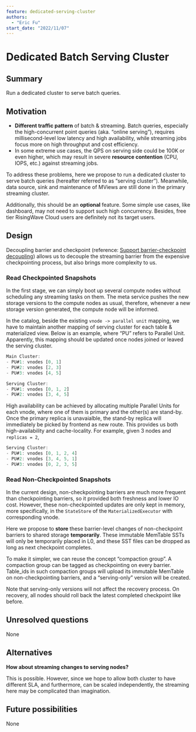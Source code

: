 ```yaml
---
feature: dedicated-serving-cluster
authors:
  - "Eric Fu"
start_date: "2022/11/07"
---
```


# Dedicated Batch Serving Cluster

## Summary

Run a dedicated cluster to serve batch queries.

## Motivation

- **Different traffic pattern** of batch & streaming. Batch queries, especially the high-concurrent point queries (aka. “online serving”), requires millisecond-level low latency and high availability, while streaming jobs focus more on high throughput and cost efficiency.
- In some extreme use cases, the QPS on serving side could be 100K or even higher, which may result in severe **resource contention** (CPU, IOPS, etc.) against streaming jobs.

To address these problems, here we propose to run a dedicated cluster to serve batch queries (hereafter referred to as “serving cluster”). Meanwhile, data source, sink and maintenance of MViews are still done in the primary streaming cluster.

Additionally, this should be an **optional** feature. Some simple use cases, like dashboard, may not need to support such high concurrency. Besides, free tier RisingWave Cloud users are definitely not its target users.  

## Design

Decoupling barrier and checkpoint (reference: [Support barrier-checkpoint decoupling](https://singularity-data.quip.com/QLOaAegyeApR/Support-barrier-checkpoint-decoupling)) allows us to decouple the streaming barrier from the expensive checkpointing process, but also brings more complexity to us.  

### Read Checkpointed Snapshots

In the first stage, we can simply boot up several compute nodes without scheduling any streaming tasks on them. The meta service pushes the new storage versions to the compute nodes as usual, therefore, whenever a new storage version generated, the compute node will be informed.

In the catalog, beside the existing `vnode -> parallel unit` mapping, we have to maintain another mapping of serving cluster for each table & materialized view. Below is an example, where “PU” refers to Parallel Unit. Apparently, this mapping should be updated once nodes joined or leaved the serving cluster. 

```jsx
Main Cluster: 
- PU#1: vnodes [0, 1]
- PU#2: vnodes [2, 3]
- PU#3: vnodes [4, 5]

Serving Cluster: 
- PU#1: vnodes [0, 1, 2]
- PU#2: vnodes [3, 4, 5]
```

High availability can be achieved by allocating multiple Parallel Units for each vnode, where one of them is primary and the other(s) are stand-by. Once the primary replica is unavaialble, the stand-by replica will immediately be picked by frontend as new route. This provides us both high-availability and cache-locality. For example, given 3 nodes and `replicas = 2`,

```jsx
Serving Cluster: 
- PU#1: vnodes [0, 1, 2, 4]
- PU#2: vnodes [3, 4, 5, 1]
- PU#3: vnodes [0, 2, 3, 5]
```

### Read Non-Checkpointed Snapshots

In the current design, non-checkpointing barriers are much more frequent than checkpointing barriers, so it provided both freshness and lower IO cost. However, these non-checkpointed updates are only kept in memory, more specifically, in the `StateStore` of the `MaterializedExecutor` with corresponding vnode.

Here we propose to **store** these barrier-level changes of non-checkpoint barriers to shared storage **temporarily**. These immutable MemTable SSTs will only be temporarily placed in L0, and these SST files can be dropped as long as next checkpoint completes.

To make it simpler, we can reuse the concept “compaction group”. A compaction group can be tagged as checkpointing on every barrier. Table_ids in such compaction groups will upload its immutable MemTable on non-checkpointing barriers, and a “serving-only” version will be created.

Note that serving-only versions will not affect the recovery process. On recovery, all nodes should roll back the latest completed checkpoint like before.

## Unresolved questions

None

## Alternatives

**How about streaming changes to serving nodes?**

This is possible. However, since we hope to allow both cluster to have different SLA, and furthermore, can be scaled independently, the streaming here may be complicated than imagination. 

## Future possibilities

None